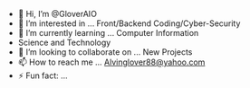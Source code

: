 - 👋 Hi, I’m @GloverAIO
- 👀 I’m interested in ... Front/Backend Coding/Cyber-Security
- 🌱 I’m currently learning ... Computer Information
- Science and Technology
- 💞️ I’m looking to collaborate on ... New Projects
- 📫 How to reach me ... Alvinglover88@yahoo.com
- ⚡ Fun fact: ...

<!---
GloverAIO/GloverAIO is a ✨ special ✨ repository because its `README.md` (this file) appears on your GitHub profile.
You can click the Preview link to take a look at your changes.
--->

